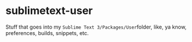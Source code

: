 # sublimetext-user
Stuff that goes into my `Sublime Text 3/Packages/User`folder, like, ya know, preferences, builds, snippets, etc.
